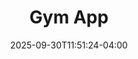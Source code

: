 ---
title: "Gym App"
description: 
date: 2025-09-30T11:51:24-04:00
image: 
math: 
license: 
hidden: false
comments: true
draft: true
---